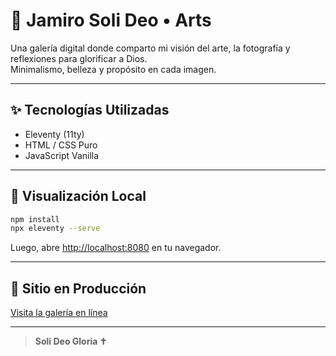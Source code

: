 # 🌿 Jamiro Soli Deo • Arts

Una galería digital donde comparto mi visión del arte, la fotografía y reflexiones para glorificar a Dios.  
Minimalismo, belleza y propósito en cada imagen.

---

## ✨ Tecnologías Utilizadas

- Eleventy (11ty)
- HTML / CSS Puro
- JavaScript Vanilla

---

## 📖 Visualización Local

```bash
npm install
npx eleventy --serve
```

Luego, abre [http://localhost:8080](http://localhost:8080) en tu navegador.

---

## 📡 Sitio en Producción

[Visita la galería en línea](https://tu-url-de-github-pages.com)  

---

> **Soli Deo Gloria ✝️**